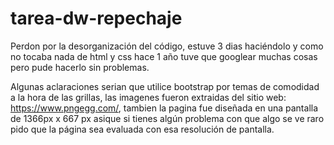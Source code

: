 # tarea-dw-repechaje


Perdon por la desorganización del código, estuve 3 dias haciéndolo y como no tocaba nada de html y css hace 1 año tuve que googlear muchas cosas pero pude hacerlo sin problemas.


Algunas aclaraciones serian que utilice bootstrap por temas de comodidad a la hora de las grillas, las imagenes fueron extraidas del sitio web: https://www.pngegg.com/, tambien la pagina fue diseñada en una pantalla de 1366px x 667 px asique si tienes algún problema con que algo se ve raro pido que la página sea evaluada con esa resolución de pantalla.
